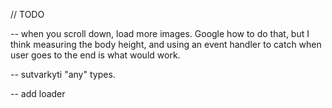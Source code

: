 // TODO

-- when you scroll down, load more images. Google how to do that, but I think measuring the body height, and using an event handler to catch when user goes to the end is what would work.

-- sutvarkyti "any" types.

-- add loader

